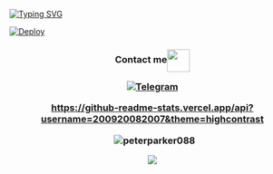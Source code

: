 [![Typing SVG](https://readme-typing-svg.herokuapp.com?font=Orbitron&color=%238038D5&size=35&duration=4000&center=true&vCenter=true&width=250&height=40&lines=Peterparker)](https://git.io/typing-svg) &nbsp;&nbsp;


[![Deploy](https://telegra.ph/file/5f93b03f6050037f109d9.jpg)](https://t.me/PeterParkerspide)


<h3 align="center">Contact me<img align="center" <img src="https://raw.githubusercontent.com/MartinHeinz/MartinHeinz/master/wave.gif" width="40px">
<p align="center">
<a href="https://t.me/PeterParkerspide"><img title="Telegram" src="https://img.shields.io/badge/TELEGRAM-blue?style=for-the-badge&logo=telegram"></a>

  https://github-readme-stats.vercel.app/api?username=200920082007&theme=highcontrast

<p align="center">&nbsp;
  <img align="center" src="https://github-readme-stats.vercel.app/api?username=peterparker088&show_icons=true&theme=midnight-purple" alt="peterparker088" /></p>

<img src="https://github.com/SP-XD/SP-XD/blob/main/images/dino_rounded.gif?raw=true" href="https://github.com/SP-XD" />

